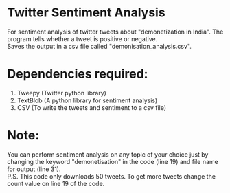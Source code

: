 # Twitter Sentiment Analysis
For sentiment analysis of twitter tweets about "demonetization in India". The program tells whether a tweet is positive or negative. </br> Saves the output in a csv file called "demonisation_analysis.csv".

# Dependencies required:
1. Tweepy (Twitter python library)
2. TextBlob (A python library for sentiment analysis)
3. CSV (To write the tweets and sentiment to a csv file)

# Note:
You can perform sentiment analysis on any topic of your choice just by changing the keyword "demonetisation" in the code (line 19) and file name for output (line 31).
</br>P.S. This code only downloads 50 tweets. To get more tweets change the count value on line 19 of the code.
